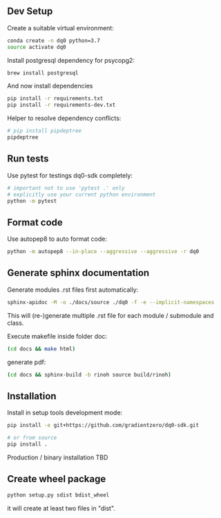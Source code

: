 ## Dev Setup

Create a suitable virtual environment:

```bash
conda create -n dq0 python=3.7
source activate dq0
```

Install postgresql dependency for psycopg2:
```bash
brew install postgresql
```

And now install dependencies
```bash
pip install -r requirements.txt
pip install -r requirements-dev.txt
```

Helper to resolve dependency conflicts:
```bash
# pip install pipdeptree
pipdeptree
```

## Run tests

Use pytest for testings dq0-sdk completely:
```bash
# important not to use 'pytest .' only
# explicitly use your current python environment
python -m pytest
```

## Format code

Use autopep8 to auto format code:
```bash
python -m autopep8 --in-place --aggressive --aggressive -r dq0
```


## Generate sphinx documentation

Generate modules .rst files first automatically:
```bash
sphinx-apidoc -M -o ./docs/source ./dq0 -f -e --implicit-namespaces
```
This will (re-)generate multiple .rst file for each module / submodule and class.

Execute makefile inside folder doc:
```bash
(cd docs && make html)
```

generate pdf:
```bash
(cd docs && sphinx-build -b rinoh source build/rinoh)
```


## Installation

Install in setup tools development mode:

```bash
pip install -e git+https://github.com/gradientzero/dq0-sdk.git

# or from source
pip install .
````

Production / binary installation TBD

## Create wheel package
```bash
python setup.py sdist bdist_wheel
```
it will create at least two files in "dist".
